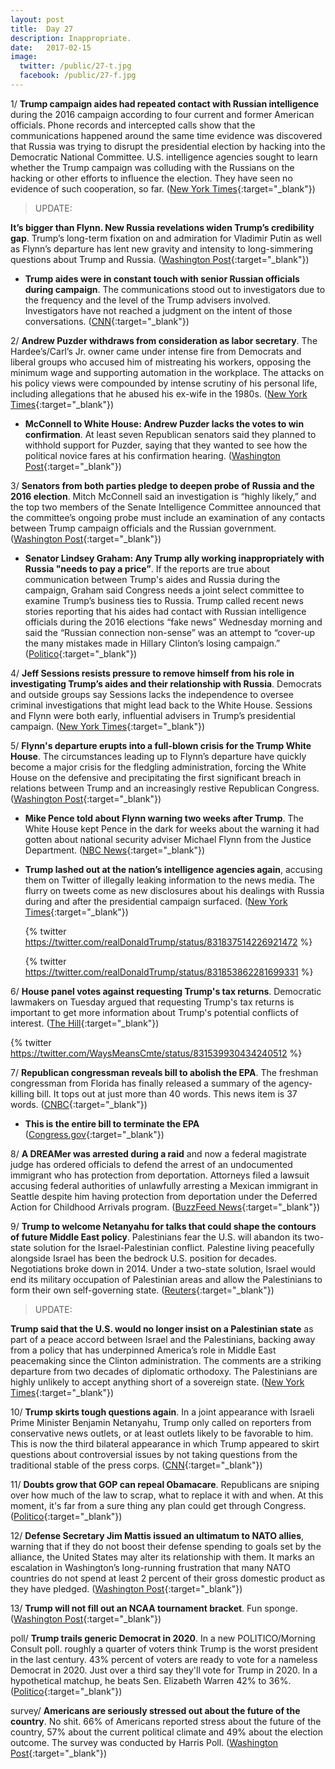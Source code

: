 ```yaml
---
layout: post
title:  Day 27
description: Inappropriate.
date:   2017-02-15
image:
  twitter: /public/27-t.jpg
  facebook: /public/27-f.jpg
---
```


1/ **Trump campaign aides had repeated contact with Russian intelligence** during the 2016 campaign according to four current and former American officials. Phone records and intercepted calls show that the communications happened around the same time evidence was discovered that Russia was trying to disrupt the presidential election by hacking into the Democratic National Committee. U.S. intelligence agencies sought to learn whether the Trump campaign was colluding with the Russians on the hacking or other efforts to influence the election. They have seen no evidence of such cooperation, so far. ([New York Times](https://www.nytimes.com/2017/02/14/us/politics/russia-intelligence-communications-trump.html){:target="_blank"}) 

> UPDATE:
>
**It’s bigger than Flynn. New Russia revelations widen Trump’s credibility gap**. Trump’s long-term fixation on and admiration for Vladimir Putin as well as Flynn’s departure has lent new gravity and intensity to long-simmering questions about Trump and Russia. ([Washington Post](https://www.washingtonpost.com/news/powerpost/paloma/daily-202/2017/02/15/daily-202-it-s-bigger-than-flynn-new-russia-revelations-widen-trump-s-credibility-gap/58a3c5b9e9b69b1406c75cb4/){:target="_blank"}) 

* **Trump aides were in constant touch with senior Russian officials during campaign**. The communications stood out to investigators due to the frequency and the level of the Trump advisers involved. Investigators have not reached a judgment on the intent of those conversations. ([CNN](http://www.cnn.com/2017/02/14/politics/donald-trump-aides-russians-campaign/){:target="_blank"}) 

2/ **Andrew Puzder withdraws from consideration as labor secretary**. The Hardee’s/Carl’s Jr. owner came under intense fire from Democrats and liberal groups who accused him of mistreating his workers, opposing the minimum wage and supporting automation in the workplace. The attacks on his policy views were compounded by intense scrutiny of his personal life, including allegations that he abused his ex-wife in the 1980s. ([New York Times](https://www.nytimes.com/2017/02/15/us/politics/andrew-puzder-withdrew-labor-secretary.html){:target="_blank"}) 

* **McConnell to White House: Andrew Puzder lacks the votes to win confirmation**. At least seven Republican senators said they planned to withhold support for Puzder, saying that they wanted to see how the political novice fares at his confirmation hearing. ([Washington Post](https://www.washingtonpost.com/powerpost/now-6-republicans-are-on-the-fence-about-andrew-puzder/2017/02/15/e34cada6-f38b-11e6-8d72-263470bf0401_story.html){:target="_blank"}) 


3/ **Senators from both parties pledge to deepen probe of Russia and the 2016 election**. Mitch McConnell said an investigation is “highly likely,” and the top two members of the Senate Intelligence Committee announced that the committee’s ongoing probe must include an examination of any contacts between Trump campaign officials and the Russian government. ([Washington Post](https://www.washingtonpost.com/powerpost/top-senate-republican-blunt-says-congress-should-probe-flynn-situation/2017/02/14/8abbcad4-f2d5-11e6-a9b0-ecee7ce475fc_story.html){:target="_blank"}) 

* **Senator Lindsey Graham: Any Trump ally working inappropriately with Russia "needs to pay a price”**. If the reports are true about communication between Trump's aides and Russia during the campaign, Graham said Congress needs a joint select committee to examine Trump’s business ties to Russia. Trump called recent news stories reporting that his aides had contact with Russian intelligence officials during the 2016 elections “fake news” Wednesday morning and said the “Russian connection non-sense” was an attempt to “cover-up the many mistakes made in Hillary Clinton’s losing campaign.” ([Politico](http://www.politico.com/story/2017/02/lindsey-graham-trump-allies-working-with-russia-235040){:target="_blank"}) 

4/ **Jeff Sessions resists pressure to remove himself from his role in investigating Trump’s aides and their relationship with Russia**. Democrats and outside groups say Sessions lacks the independence to oversee criminal investigations that might lead back to the White House. Sessions and Flynn were both early, influential advisers in Trump’s presidential campaign. ([New York Times](https://www.nytimes.com/2017/02/14/us/politics/attorney-general-jeff-sessions-russia-inquiries.html){:target="_blank"}) 

5/ **Flynn's departure erupts into a full-blown crisis for the Trump White House**. The circumstances leading up to Flynn’s departure have quickly become a major crisis for the fledgling administration, forcing the White House on the defensive and precipitating the first significant breach in relations between Trump and an increasingly restive Republican Congress. ([Washington Post](https://www.washingtonpost.com/politics/flynn-departure-erupts-into-a-full-blown-crisis-for-the-trump-white-house/2017/02/14/c1f3cb90-f2db-11e6-8d72-263470bf0401_story.html){:target="_blank"}) 

* **Mike Pence told about Flynn warning two weeks after Trump**. The White House kept Pence in the dark for weeks about the warning it had gotten about national security adviser Michael Flynn from the Justice Department. ([NBC News](http://www.nbcnews.com/politics/donald-trump/mike-pence-told-about-flynn-warning-11-days-after-trump-n720836){:target="_blank"}) 
* **Trump lashed out at the nation’s intelligence agencies again**, accusing them on Twitter of illegally leaking information to the news media. The flurry on tweets come as new disclosures about his dealings with Russia during and after the presidential campaign surfaced. ([New York Times](https://www.nytimes.com/2017/02/15/us/politics/trump-condemns-leaks-to-news-media-in-a-twitter-flurry.html){:target="_blank"}) 

  {% twitter https://twitter.com/realDonaldTrump/status/831837514226921472 %}

  {% twitter https://twitter.com/realDonaldTrump/status/831853862281699331 %}

6/ **House panel votes against requesting Trump's tax returns**. Democratic lawmakers on Tuesday argued that requesting Trump's tax returns is important to get more information about Trump's potential conflicts of interest. ([The Hill](http://thehill.com/policy/finance/319438-house-panel-votes-against-requesting-trumps-tax-returns){:target="_blank"}) 

{% twitter https://twitter.com/WaysMeansCmte/status/831539930434240512 %}

7/ **Republican congressman reveals bill to abolish the EPA**. The freshman congressman from Florida has finally released a summary of the agency-killing bill. It tops out at just more than 40 words. This news item is 37 words. ([CNBC](http://www.cnbc.com/2017/02/15/freshman-republican-congressman-reveals-bill-to-abolish-the-epa.html){:target="_blank"}) 

* **This is the entire bill to terminate the EPA** ([Congress.gov](https://www.congress.gov/bill/115th-congress/house-bill/861/text){:target="_blank"}) 

8/ **A DREAMer was arrested during a raid** and now a federal magistrate judge has ordered officials to defend the arrest of an undocumented immigrant who has protection from deportation. Attorneys filed a lawsuit accusing federal authorities of unlawfully arresting a Mexican immigrant in Seattle despite him having protection from deportation under the Deferred Action for Childhood Arrivals program. ([BuzzFeed News](https://www.buzzfeed.com/adolfoflores/immigrations-officials-ordered-to-defend-arrest-of-dreamer){:target="_blank"}) 

9/ **Trump to welcome Netanyahu for talks that could shape the contours of future Middle East policy**. Palestinians fear the U.S. will abandon its two-state solution for the Israel-Palestinian conflict. Palestine living peacefully alongside Israel has been the bedrock U.S. position for decades. Negotiations broke down in 2014. Under a two-state solution, Israel would end its military occupation of Palestinian areas and allow the Palestinians to form their own self-governing state. ([Reuters](http://www.reuters.com/article/us-usa-trump-israel-idUSKBN15U0GB){:target="_blank"}) 

> UPDATE:
>
**Trump said that the U.S. would no longer insist on a Palestinian state** as part of a peace accord between Israel and the Palestinians, backing away from a policy that has underpinned America’s role in Middle East peacemaking since the Clinton administration. The comments are a striking departure from two decades of diplomatic orthodoxy. The Palestinians are highly unlikely to accept anything short of a sovereign state. ([New York Times](https://www.nytimes.com/2017/02/15/world/middleeast/benjamin-netanyahu-israel-trump.html){:target="_blank"}) 

10/ **Trump skirts tough questions again**. In a joint appearance with Israeli Prime Minister Benjamin Netanyahu, Trump only called on reporters from conservative news outlets, or at least outlets likely to be favorable to him. This is now the third bilateral appearance in which Trump appeared to skirt questions about controversial issues by not taking questions from the traditional stable of the press corps. ([CNN](http://money.cnn.com/2017/02/15/media/netanyahu-trump-press-conference-questions/index.html){:target="_blank"}) 

11/ **Doubts grow that GOP can repeal Obamacare**. Republicans are sniping over how much of the law to scrap, what to replace it with and when. At this moment, it's far from a sure thing any plan could get through Congress. ([Politico](http://www.politico.com/story/2017/02/obamacare-repeal-replace-republicans-235020){:target="_blank"}) 

12/ **Defense Secretary Jim Mattis issued an ultimatum to NATO allies**, warning that if they do not boost their defense spending to goals set by the alliance, the United States may alter its relationship with them. It marks an escalation in Washington’s long-running frustration that many NATO countries do not spend at least 2 percent of their gross domestic product as they have pledged. ([Washington Post](https://www.washingtonpost.com/news/checkpoint/wp/2017/02/15/mattis-trumps-defense-secretary-issues-ultimatum-to-nato-allies-on-defense-spending/){:target="_blank"}) 

13/ **Trump will not fill out an NCAA tournament bracket**. Fun sponge. ([Washington Post](https://www.washingtonpost.com/news/sports/wp/2017/02/15/trump-will-not-fill-out-an-ncaa-tournament-bracket/){:target="_blank"}) 

poll/ **Trump trails generic Democrat in 2020**. In a new POLITICO/Morning Consult poll. roughly a quarter of voters think Trump is the worst president in the last century. 43% percent of voters are ready to vote for a nameless Democrat in 2020. Just over a third say they'll vote for Trump in 2020. In a hypothetical matchup, he beats Sen. Elizabeth Warren 42% to 36%. ([Politico](http://www.politico.com/story/2017/02/poll-trump-democrats-elizabeth-warren-235026){:target="_blank"}) 

survey/ **Americans are seriously stressed out about the future of the country**. No shit. 66% of Americans reported stress about the future of the country, 57% about the current political climate and 49% about the election outcome. The survey was conducted by Harris Poll. ([Washington Post](https://www.washingtonpost.com/news/inspired-life/wp/2017/02/15/americans-are-seriously-stressed-out-about-the-future-of-the-country-survey-finds/){:target="_blank"}) 
